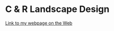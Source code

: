 # C & R Landscape Design

[Link to my webpage on the Web](https://timothyrochester.github.io/3610Final/)
